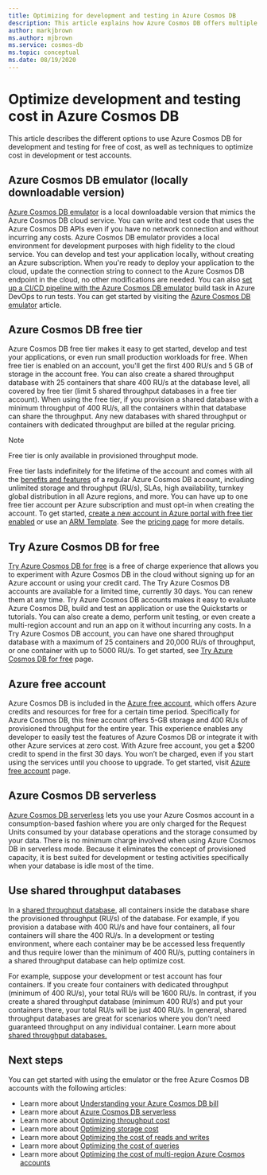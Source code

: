 ```yaml
---
title: Optimizing for development and testing in Azure Cosmos DB
description: This article explains how Azure Cosmos DB offers multiple options for development and testing of the service for free.
author: markjbrown
ms.author: mjbrown
ms.service: cosmos-db
ms.topic: conceptual
ms.date: 08/19/2020
---
```


# Optimize development and testing cost in Azure Cosmos DB

This article describes the different options to use Azure Cosmos DB for development and testing for free of cost, as well as techniques to optimize cost in development or test accounts.

## Azure Cosmos DB emulator (locally downloadable version)

[Azure Cosmos DB emulator](local-emulator.md) is a local downloadable version that mimics the Azure Cosmos DB cloud service. You can write and test code that uses the Azure Cosmos DB APIs even if you have no network connection and without incurring any costs. Azure Cosmos DB emulator provides a local environment for development purposes with high fidelity to the cloud service. You can develop and test your application locally, without creating an Azure subscription. When you're ready to deploy your application to the cloud, update the connection string to connect to the Azure Cosmos DB endpoint in the cloud, no other modifications are needed. You can also [set up a CI/CD pipeline with the Azure Cosmos DB emulator](tutorial-setup-ci-cd.md) build task in Azure DevOps to run tests. You can get started by visiting the [Azure Cosmos DB emulator](local-emulator.md) article.

## Azure Cosmos DB free tier

Azure Cosmos DB free tier makes it easy to get started, develop and test your applications, or even run small production workloads for free. When free tier is enabled on an account, you'll get the first 400 RU/s and 5 GB of storage in the account free. You can also create a shared throughput database with 25 containers that share 400 RU/s at the database level, all covered by free tier (limit 5 shared throughput databases in a free tier account). When using the free tier, if you provision a shared database with a minimum throughput of 400 RU/s, all the containers within that database can share the throughput. Any new databases with shared throughput or containers with dedicated throughput are billed at the regular pricing.

> [!NOTE]
> Free tier is only available in provisioned throughput mode.

Free tier lasts indefinitely for the lifetime of the account and comes with all the [benefits and features](introduction.md#key-benefits) of a regular Azure Cosmos DB account, including unlimited storage and throughput (RU/s), SLAs, high availability, turnkey global distribution in all Azure regions, and more. You can have up to one free tier account per Azure subscription and must opt-in when creating the account. To get started, [create a new account in Azure portal with free tier enabled](create-cosmosdb-resources-portal.md) or use an [ARM Template](manage-sql-with-resource-manager.md#free-tier). See the [pricing page](https://azure.microsoft.com/pricing/details/cosmos-db/) for more details.

## Try Azure Cosmos DB for free

[Try Azure Cosmos DB for free](https://azure.microsoft.com/try/cosmosdb/) is a free of charge experience that allows you to experiment with Azure Cosmos DB in the cloud without signing up for an Azure account or using your credit card. The Try Azure Cosmos DB accounts are available for a limited time, currently 30 days. You can renew them at any time. Try Azure Cosmos DB accounts makes it easy to evaluate Azure Cosmos DB, build and test an application or use the Quickstarts or tutorials. You can also create a demo, perform unit testing, or even create a multi-region account and run an app on it without incurring any costs. In a Try Azure Cosmos DB account, you can have one shared throughput database with a maximum of 25 containers and 20,000 RU/s of throughput, or one container with up to 5000 RU/s. To get started, see [Try Azure Cosmos DB for free](https://azure.microsoft.com/try/cosmosdb/) page.

## Azure free account

Azure Cosmos DB is included in the [Azure free account](https://azure.microsoft.com/free), which offers Azure credits and resources for free for a certain time period. Specifically for Azure Cosmos DB, this free account offers 5-GB storage and 400 RUs of provisioned throughput for the entire year. This experience enables any developer to easily test the features of Azure Cosmos DB or integrate it with other Azure services at zero cost. With Azure free account, you get a $200 credit to spend in the first 30 days. You won’t be charged, even if you start using the services until you choose to upgrade. To get started, visit [Azure free account](https://azure.microsoft.com/free) page.

## Azure Cosmos DB serverless

[Azure Cosmos DB serverless](serverless.md) lets you use your Azure Cosmos account in a consumption-based fashion where you are only charged for the Request Units consumed by your database operations and the storage consumed by your data. There is no minimum charge involved when using Azure Cosmos DB in serverless mode. Because it eliminates the concept of provisioned capacity, it is best suited for development or testing activities specifically when your database is idle most of the time.

## Use shared throughput databases

In a [shared throughput database](set-throughput.md#set-throughput-on-a-database), all containers inside the database share the provisioned throughput (RU/s) of the database. For example, if you provision a database with 400 RU/s and have four containers, all four containers will share the 400 RU/s. In a development or testing environment, where each container may be be accessed less frequently and thus require lower than the minimum of 400 RU/s,  putting containers in a shared throughput database can help optimize cost.

For example, suppose your development or test account has four containers. If you create four containers with dedicated throughput (minimum of 400 RU/s), your total RU/s will be 1600 RU/s. In contrast, if you create a shared throughput database (minimum 400 RU/s) and put your containers there, your total RU/s will be just 400 RU/s. In general, shared throughput databases are great for scenarios where you don't need guaranteed throughput on any individual container.  Learn more about [shared throughput databases.](set-throughput.md#set-throughput-on-a-database)

## Next steps

You can get started with using the emulator or the free Azure Cosmos DB accounts with the following articles:

* Learn more about [Understanding your Azure Cosmos DB bill](understand-your-bill.md)
* Learn more about [Azure Cosmos DB serverless](serverless.md)
* Learn more about [Optimizing throughput cost](optimize-cost-throughput.md)
* Learn more about [Optimizing storage cost](optimize-cost-storage.md)
* Learn more about [Optimizing the cost of reads and writes](optimize-cost-reads-writes.md)
* Learn more about [Optimizing the cost of queries](optimize-cost-queries.md)
* Learn more about [Optimizing the cost of multi-region Azure Cosmos accounts](optimize-cost-regions.md)
